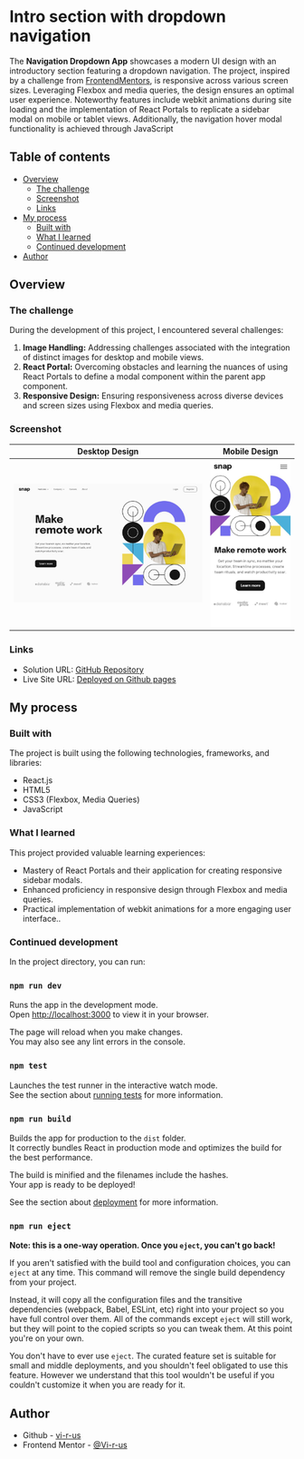 # Intro section with dropdown navigation

The **Navigation Dropdown App** showcases a modern UI design with an introductory section featuring a dropdown navigation. The project, inspired by a challenge from [FrontendMentors](https://www.frontendmentor.io/challenges/intro-section-with-dropdown-navigation-ryaPetHE5), is responsive across various screen sizes. Leveraging Flexbox and media queries, the design ensures an optimal user experience. Noteworthy features include webkit animations during site loading and the implementation of React Portals to replicate a sidebar modal on mobile or tablet views. Additionally, the navigation hover modal functionality is achieved through JavaScript

## Table of contents

- [Overview](#overview)
  - [The challenge](#the-challenge)
  - [Screenshot](#screenshot)
  - [Links](#links)
- [My process](#my-process)
  - [Built with](#built-with)
  - [What I learned](#what-i-learned)
  - [Continued development](#continued-development)
- [Author](#author)

## Overview

### The challenge

During the development of this project, I encountered several challenges:

1. **Image Handling:** Addressing challenges associated with the integration of distinct images for desktop and mobile views.
2. **React Portal:** Overcoming obstacles and learning the nuances of using React Portals to define a modal component within the parent app component.
3. **Responsive Design:** Ensuring responsiveness across diverse devices and screen sizes using Flexbox and media queries.

### Screenshot

|          Desktop Design          |          Mobile Design          |
| :------------------------------: | :-----------------------------: |
| ![](./design/desktop-design.jpg) | ![](./design/mobile-design.jpg) |

### Links

- Solution URL: [GitHub Repository](https://github.com/Vi-r-us/navigation-dropdown-react-app)
- Live Site URL: [Deployed on Github pages](https://vi-r-us.github.io/navigation-dropdown-react-app/)

## My process

### Built with

The project is built using the following technologies, frameworks, and libraries:

- React.js
- HTML5
- CSS3 (Flexbox, Media Queries)
- JavaScript

### What I learned

This project provided valuable learning experiences:
- Mastery of React Portals and their application for creating responsive sidebar modals.
- Enhanced proficiency in responsive design through Flexbox and media queries.
- Practical implementation of webkit animations for a more engaging user interface..

### Continued development

In the project directory, you can run:

### `npm run dev`

Runs the app in the development mode.\
Open [http://localhost:3000](http://localhost:3000) to view it in your browser.

The page will reload when you make changes.\
You may also see any lint errors in the console.

### `npm test`

Launches the test runner in the interactive watch mode.\
See the section about [running tests](https://facebook.github.io/create-react-app/docs/running-tests) for more information.

### `npm run build`

Builds the app for production to the `dist` folder.\
It correctly bundles React in production mode and optimizes the build for the best performance.

The build is minified and the filenames include the hashes.\
Your app is ready to be deployed!

See the section about [deployment](https://facebook.github.io/create-react-app/docs/deployment) for more information.

### `npm run eject`

**Note: this is a one-way operation. Once you `eject`, you can't go back!**

If you aren't satisfied with the build tool and configuration choices, you can `eject` at any time. This command will remove the single build dependency from your project.

Instead, it will copy all the configuration files and the transitive dependencies (webpack, Babel, ESLint, etc) right into your project so you have full control over them. All of the commands except `eject` will still work, but they will point to the copied scripts so you can tweak them. At this point you're on your own.

You don't have to ever use `eject`. The curated feature set is suitable for small and middle deployments, and you shouldn't feel obligated to use this feature. However we understand that this tool wouldn't be useful if you couldn't customize it when you are ready for it.

## Author

- Github - [vi-r-us](https://github.com/Vi-r-us)
- Frontend Mentor - [@Vi-r-us](https://www.frontendmentor.io/profile/Vi-r-us)
